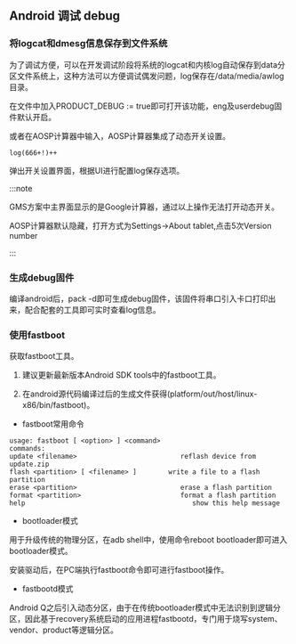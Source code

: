 ## Android 调试 debug

### 将logcat和dmesg信息保存到文件系统

为了调试方便，可以在开发调试阶段将系统的logcat和内核log自动保存到data分区文件系统上，这种方法可以方便调试偶发问题，log保存在/data/media/awlog目录。

在文件中加入PRODUCT_DEBUG := true即可打开该功能，eng及userdebug固件默认开启。

或者在AOSP计算器中输入，AOSP计算器集成了动态开关设置。

```
log(666+!)++
```

弹出开关设置界面，根据UI进行配置log保存选项。

:::note

GMS方案中主界面显示的是Google计算器，通过以上操作无法打开动态开关。

AOSP计算器默认隐藏，打开方式为Settings->About tablet,点击5次Version number

:::

### 生成debug固件

编译android后，pack -d即可生成debug固件，该固件将串口引入卡口打印出来，配合配套的工具即可实时查看log信息。

### 使用fastboot

获取fastboot工具。

1. 建议更新最新版本Android SDK tools中的fastboot工具。

2. 在android源代码编译过后的生成文件获得(platform/out/host/linux-x86/bin/fastboot)。

* fastboot常用命令

```
usage: fastboot [ <option> ] <command>
commands:
update <filename>                          reflash device from update.zip
flash <partition> [ <filename> ]        write a file to a flash partition
erase <partition>                          erase a flash partition
format <partition>                         format a flash partition
help                                          show this help message
```

* bootloader模式

用于升级传统的物理分区，在adb shell中，使用命令reboot bootloader即可进入bootloader模式。

安装驱动后，在PC端执行fastboot命令即可进行fastboot操作。

* fastbootd模式

Android Q之后引入动态分区，由于在传统bootloader模式中无法识别到逻辑分区，因此基于recovery系统启动的应用进程fastbootd，专门用于烧写system、vendor、product等逻辑分区。